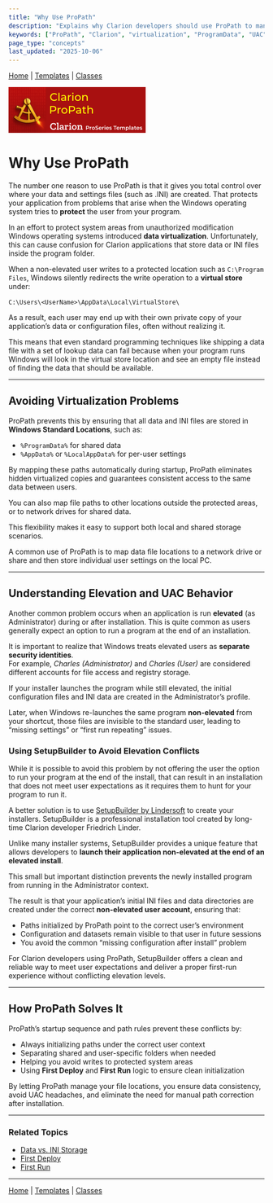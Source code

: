 ```yaml
---
title: "Why Use ProPath"
description: "Explains why Clarion developers should use ProPath to manage data and INI file locations, prevent Windows data virtualization, and avoid elevation-related issues."
keywords: ["ProPath", "Clarion", "virtualization", "ProgramData", "UAC", "elevation", "user data", "paths", "INI files", "SetupBuilder", "Lindersoft"]
page_type: "concepts"
last_updated: "2025-10-06"
---
```


[Home](../index.md) | [Templates](../templates/index.md) | [Classes](../classes/index.md)

[![ProPath logo](../assets/images/ProPath270x90.png)](https://www.clarionproseries.com/html/propath.html)

# Why Use ProPath

The number one reason to use ProPath is that it gives you total control over where your data and settings files (such as .INI) are created.  That protects your application from problems that arise when the Windows operating system tries to **protect** the user from your program.

In an effort to protect system areas from unauthorized modification Windows operating systems introduced **data virtualization**.  Unfortunately, this can cause confusion for Clarion applications that store data or INI files inside the program folder.

When a non-elevated user writes to a protected location such as `C:\Program Files`, Windows silently redirects the write operation to a **virtual store** under:

```
C:\Users\<UserName>\AppData\Local\VirtualStore\
```

As a result, each user may end up with their own private copy of your application’s data or configuration files, often without realizing it.

This means that even standard programming techniques like shipping a data file with a set of lookup data can fail because when your program runs Windows will look in the virtual store location and see an empty file instead of finding the data that should be available.

---

## Avoiding Virtualization Problems

ProPath prevents this by ensuring that all data and INI files are stored in **Windows Standard Locations**, such as:

- `%ProgramData%` for shared data  
- `%AppData%` or `%LocalAppData%` for per-user settings  

By mapping these paths automatically during startup, ProPath eliminates hidden virtualized copies and guarantees consistent access to the same data between users.

You can also map file paths to other locations outside the protected areas, or to network drives for shared data.

This flexibility makes it easy to support both local and shared storage scenarios.

A common use of ProPath is to map data file locations to a network drive or share and then store individual user settings on the local PC.

---

## Understanding Elevation and UAC Behavior

Another common problem occurs when an application is run **elevated** (as Administrator) during or after installation.  This is quite common as users generally expect an option to run a program at the end of an installation.

It is important to realize that Windows treats elevated users as **separate security identities**.  
For example, *Charles (Administrator)* and *Charles (User)* are considered different accounts for file access and registry storage.

If your installer launches the program while still elevated, the initial configuration files and INI data are created in the Administrator’s profile. 

Later, when Windows re-launches the same program **non-elevated** from your shortcut, those files are invisible to the standard user, leading to “missing settings” or “first run repeating” issues.

### Using SetupBuilder to Avoid Elevation Conflicts
    
While it is possible to avoid this problem by not offering the user the option to run your program at the end of the install, that can result in an installation that does not meet user expectations as it requires them to hunt for your program to run it.

A better solution is to use <a href="https://www.lindersoft.com/" target="_blank" rel="noopener">SetupBuilder by Lindersoft</a> to create your installers.  SetupBuilder is a professional installation tool created by long-time Clarion developer Friedrich Linder.  

Unlike many installer systems, SetupBuilder provides a unique feature that allows developers to **launch their application non-elevated at the end of an elevated install**.

This small but important distinction prevents the newly installed program from running in the Administrator context.

The result is that your application’s initial INI files and data directories are created under the correct **non-elevated user account**, ensuring that:

- Paths initialized by ProPath point to the correct user’s environment  
- Configuration and datasets remain visible to that user in future sessions  
- You avoid the common “missing configuration after install” problem

For Clarion developers using ProPath, SetupBuilder offers a clean and reliable way to meet user expectations and deliver a proper first-run experience without conflicting elevation levels.

---

## How ProPath Solves It

ProPath’s startup sequence and path rules prevent these conflicts by:

- Always initializing paths under the correct user context  
- Separating shared and user-specific folders when needed  
- Helping you avoid writes to protected system areas  
- Using **First Deploy** and **First Run** logic to ensure clean initialization

By letting ProPath manage your file locations, you ensure data consistency, avoid UAC headaches, and eliminate the need for manual path correction after installation.

---

### Related Topics

- [Data vs. INI Storage](data-storage.md)  
- [First Deploy](first-deploy.md)  
- [First Run](first-run.md)

---

[Home](../index.md) | [Templates](../templates/index.md) | [Classes](../classes/index.md)
